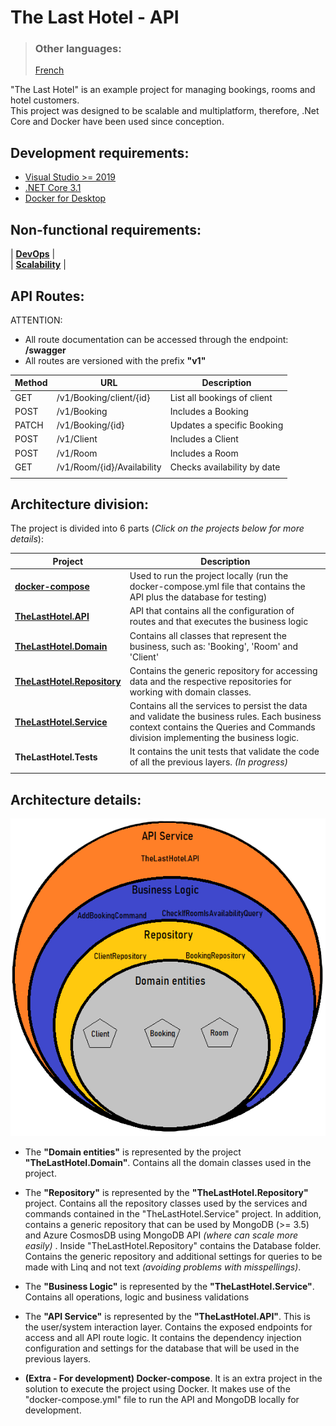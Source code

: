 # The Last Hotel - API
> ### **Other languages:**
> [French](/README.fr-CA.md)

"The Last Hotel" is an example project for managing bookings, rooms and hotel customers.
<br />
This project was designed to be scalable and multiplatform,
therefore, .Net Core and Docker have been used since conception.


## Development requirements:
* [Visual Studio >= 2019](https://visualstudio.microsoft.com/pt-br/downloads/)
* [.NET Core 3.1](https://dotnet.microsoft.com/download/dotnet/3.1)
* [Docker for Desktop](https://www.docker.com/products/docker-desktop)

## Non-functional requirements:
| **[DevOps](./Doc/DevOps.md)** | <br />
| **[Scalability](./Doc/Scalability.md)** |
## API Routes:

ATTENTION:
* All route documentation can be accessed through the endpoint: **/swagger**
* All routes are versioned with the prefix **"v1"**
  
| Method | URL | Description 
| --- | --- | --- |
|GET |/v1/Booking/client/{id} |List all bookings of client|
|POST |/v1/Booking |Includes a Booking|
|PATCH |/v1/Booking/{id} |Updates a specific Booking|
|POST |/v1/Client |Includes a Client|
|POST |/v1/Room |Includes a Room|
|GET |/v1​/Room​/{id}​/Availability |Checks availability by date|
|  |   |
## Architecture division:
The project is divided into 6 parts (*Click on the projects below for more details*):

| Project | Description 
| --- | --- |
|**[docker-compose](./Doc/Docker-Compose.md)**|Used to run the project locally (run the docker-compose.yml file that contains the API plus the database for testing)|
|**[TheLastHotel.API](./Doc/TheLastHotel.API.md)**|API that contains all the configuration of routes and that executes the business logic|
|**[TheLastHotel.Domain](./Doc/TheLastHotel.Domain.md)**|Contains all classes that represent the business, such as: 'Booking', 'Room' and 'Client'|
|**[TheLastHotel.Repository](./Doc/TheLastHotel.Repository.md)**|Contains the generic repository for accessing data and the respective repositories for working with domain classes.|
|**[TheLastHotel.Service](./Doc/TheLastHotel.Service.md)**|Contains all the services to persist the data and validate the business rules. Each business context contains the Queries and Commands division implementing the business logic.|
|**TheLastHotel.Tests**|It contains the unit tests that validate the code of all the previous layers. *(In progress)*|
|  |   |
    
 ## Architecture details:
![alt text](./Doc/Images/OnionArchitecture.png "Onion Architecture")
<br />
<p>

* The **"Domain entities"** is represented by the project **"TheLastHotel.Domain"**. Contains all the domain classes used in the project.
  

* The **"Repository"** is represented by the **"TheLastHotel.Repository"** project.
Contains all the repository classes used by the services and commands contained in the "TheLastHotel.Service" project.
In addition, contains a generic repository that can be used by MongoDB (>= 3.5) and Azure CosmosDB using MongoDB API *(where can scale more easily)* .
Inside "TheLastHotel.Repository" contains the Database folder. Contains the generic repository and additional settings for queries to be made with Linq and not text *(avoiding problems with misspellings)*.
* The **"Business Logic"** is represented by the **"TheLastHotel.Service"**. Contains all operations, logic and business validations
* The **"API Service"** is represented by the **"TheLastHotel.API"**. This is the user/system interaction layer. Contains the exposed endpoints for access and all API route logic.
It contains the dependency injection configuration and settings for the database that will be used in the previous layers.

* **(Extra - For development) Docker-compose**. It is an extra project in the solution to execute the project using Docker. It makes use of the "docker-compose.yml" file to run the API and MongoDB locally for development.
</p>
